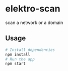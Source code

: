 # elektro-scan
 scan a network or a domain



## Usage

```bash
# Install dependencies
npm install
# Run the app
npm start
```

